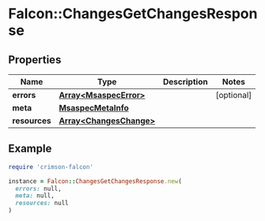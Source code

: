 # Falcon::ChangesGetChangesResponse

## Properties

| Name | Type | Description | Notes |
| ---- | ---- | ----------- | ----- |
| **errors** | [**Array&lt;MsaspecError&gt;**](MsaspecError.md) |  | [optional] |
| **meta** | [**MsaspecMetaInfo**](MsaspecMetaInfo.md) |  |  |
| **resources** | [**Array&lt;ChangesChange&gt;**](ChangesChange.md) |  |  |

## Example

```ruby
require 'crimson-falcon'

instance = Falcon::ChangesGetChangesResponse.new(
  errors: null,
  meta: null,
  resources: null
)
```


